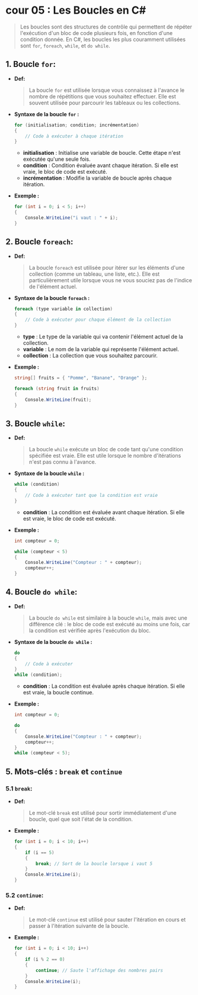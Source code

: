 # cour 05 : **Les Boucles en C#**

> Les boucles sont des structures de contrôle qui permettent de répéter l'exécution d'un bloc de code plusieurs fois, en fonction d'une condition donnée. En C#, les boucles les plus couramment utilisées sont `for`, `foreach`, `while`, et `do while`.

## 1. **Boucle `for`:**

-   **Def:**

    > La boucle `for` est utilisée lorsque vous connaissez à l'avance le nombre de répétitions que vous souhaitez effectuer. Elle est souvent utilisée pour parcourir les tableaux ou les collections.

-   **Syntaxe de la boucle `for` :**

    ```csharp
    for (initialisation; condition; incrémentation)
    {
        // Code à exécuter à chaque itération
    }
    ```

    -   **initialisation** : Initialise une variable de boucle. Cette étape n'est exécutée qu'une seule fois.
    -   **condition** : Condition évaluée avant chaque itération. Si elle est vraie, le bloc de code est exécuté.
    -   **incrémentation** : Modifie la variable de boucle après chaque itération.

-   **Exemple :**

    ```csharp
    for (int i = 0; i < 5; i++)
    {
        Console.WriteLine("i vaut : " + i);
    }
    ```

## 2. **Boucle `foreach`:**

-   **Def:**

    > La boucle `foreach` est utilisée pour itérer sur les éléments d'une collection (comme un tableau, une liste, etc.). Elle est particulièrement utile lorsque vous ne vous souciez pas de l'indice de l'élément actuel.

-   **Syntaxe de la boucle `foreach` :**

    ```csharp
    foreach (type variable in collection)
    {
        // Code à exécuter pour chaque élément de la collection
    }
    ```

    -   **type** : Le type de la variable qui va contenir l'élément actuel de la collection.
    -   **variable** : Le nom de la variable qui représente l'élément actuel.
    -   **collection** : La collection que vous souhaitez parcourir.

-   **Exemple :**

    ```csharp
    string[] fruits = { "Pomme", "Banane", "Orange" };

    foreach (string fruit in fruits)
    {
        Console.WriteLine(fruit);
    }
    ```

## 3. **Boucle `while`:**

-   **Def:**

    > La boucle `while` exécute un bloc de code tant qu'une condition spécifiée est vraie. Elle est utile lorsque le nombre d'itérations n'est pas connu à l'avance.

-   **Syntaxe de la boucle `while` :**

    ```csharp
    while (condition)
    {
        // Code à exécuter tant que la condition est vraie
    }
    ```

    -   **condition** : La condition est évaluée avant chaque itération. Si elle est vraie, le bloc de code est exécuté.

-   **Exemple :**

    ```csharp
    int compteur = 0;

    while (compteur < 5)
    {
        Console.WriteLine("Compteur : " + compteur);
        compteur++;
    }
    ```

## 4. **Boucle `do while`:**

-   **Def:**

    > La boucle `do while` est similaire à la boucle `while`, mais avec une différence clé : le bloc de code est exécuté au moins une fois, car la condition est vérifiée après l'exécution du bloc.

-   **Syntaxe de la boucle `do while` :**

    ```csharp
    do
    {
        // Code à exécuter
    }
    while (condition);
    ```

    -   **condition** : La condition est évaluée après chaque itération. Si elle est vraie, la boucle continue.

-   **Exemple :**

    ```csharp
    int compteur = 0;

    do
    {
        Console.WriteLine("Compteur : " + compteur);
        compteur++;
    }
    while (compteur < 5);
    ```

## 5. **Mots-clés : `break` et `continue`**

### 5.1 **`break`:**

-   **Def:**

    > Le mot-clé `break` est utilisé pour sortir immédiatement d'une boucle, quel que soit l'état de la condition.

-   **Exemple :**

    ```csharp
    for (int i = 0; i < 10; i++)
    {
        if (i == 5)
        {
            break; // Sort de la boucle lorsque i vaut 5
        }
        Console.WriteLine(i);
    }
    ```

### 5.2 **`continue`:**

-   **Def:**

    > Le mot-clé `continue` est utilisé pour sauter l'itération en cours et passer à l'itération suivante de la boucle.

-   **Exemple :**

    ```csharp
    for (int i = 0; i < 10; i++)
    {
        if (i % 2 == 0)
        {
            continue; // Saute l'affichage des nombres pairs
        }
        Console.WriteLine(i);
    }
    ```
